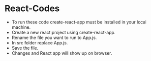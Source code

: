 # React-Codes
* To run these code create-react-app must be installed in your local machine.
* Create a new react project using create-react-app.
* Rename the file you want to run to App.js.
* In src folder replace App.js.
* Save the file.
* Changes and React app will show up on browser.
